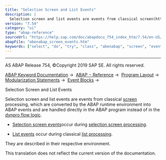 ```yaml
---
title: "Selection Screen and List Events"
description: |
  Selection screen and list events are events from classical screen(https://help.sap.com/doc/abapdocu_754_index_htm/7.54/en-US/abendynpro_glosry.htm 'Glossary Entry') processing, which are converted by the ABAP runtime environment into ABAP events and are handled directly in the ABAP program instead
version: "7.54"
category: "ui"
type: "abap-reference"
sourceUrl: "https://help.sap.com/doc/abapdocu_754_index_htm/7.54/en-US/abenabap_screen_events.htm"
abapFile: "abenabap_screen_events.htm"
keywords: ["select", "do", "try", "class", "abenabap", "screen", "events"]
---
```


* * *

AS ABAP Release 754, ©Copyright 2019 SAP SE. All rights reserved.

[ABAP Keyword Documentation](https://help.sap.com/doc/abapdocu_754_index_htm/7.54/en-US/abenabap.htm) →  [ABAP − Reference](https://help.sap.com/doc/abapdocu_754_index_htm/7.54/en-US/abenabap_reference.htm) →  [Program Layout](https://help.sap.com/doc/abapdocu_754_index_htm/7.54/en-US/abenabap_program_layout.htm) →  [Modularization Statements](https://help.sap.com/doc/abapdocu_754_index_htm/7.54/en-US/abenabap_language_modularization.htm) →  [Event Blocks](https://help.sap.com/doc/abapdocu_754_index_htm/7.54/en-US/abenevent_blocks.htm) → 

Selection Screen and List Events

Selection screen and list events are events from classical [screen](https://help.sap.com/doc/abapdocu_754_index_htm/7.54/en-US/abendynpro_glosry.htm "Glossary Entry") processing, which are converted by the ABAP runtime environment into ABAP events and are handled directly in the ABAP program instead of in the [dynpro flow logic](https://help.sap.com/doc/abapdocu_754_index_htm/7.54/en-US/abendynpro_flow_logic_glosry.htm "Glossary Entry").

-   [Selection screen events](https://help.sap.com/doc/abapdocu_754_index_htm/7.54/en-US/abenselection_screen_events.htm)occur during [selection screen processing](https://help.sap.com/doc/abapdocu_754_index_htm/7.54/en-US/abenexecutable_program_glosry.htm "Glossary Entry").

-   [List events](https://help.sap.com/doc/abapdocu_754_index_htm/7.54/en-US/abenabap_lists_interactive.htm) occur during classical [list processing](https://help.sap.com/doc/abapdocu_754_index_htm/7.54/en-US/abenlist_processing_glosry.htm "Glossary Entry").

They are described in their respective environment.

This translation does not reflect the current version of the documentation.
